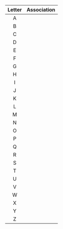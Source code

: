 | Letter | Association |
|:------:|:----------- |
|   A    |             | 
|   B    |             |
|   C    |             |
|   D    |             |
|   E    |             |
|   F    |             |
|   G    |             |
|   H    |             |
|   I    |             |
|   J    |             |
|   K    |             |
|   L    |             |
|   M    |             |
|   N    |             |
|   O    |             |
|   P    |             |
|   Q    |             |
|   R    |             |
|   S    |             |
|   T    |             |
|   U    |             |
|   V    |             |
|   W    |             |
|   X    |             |
|   Y    |             |
|   Z    |             |